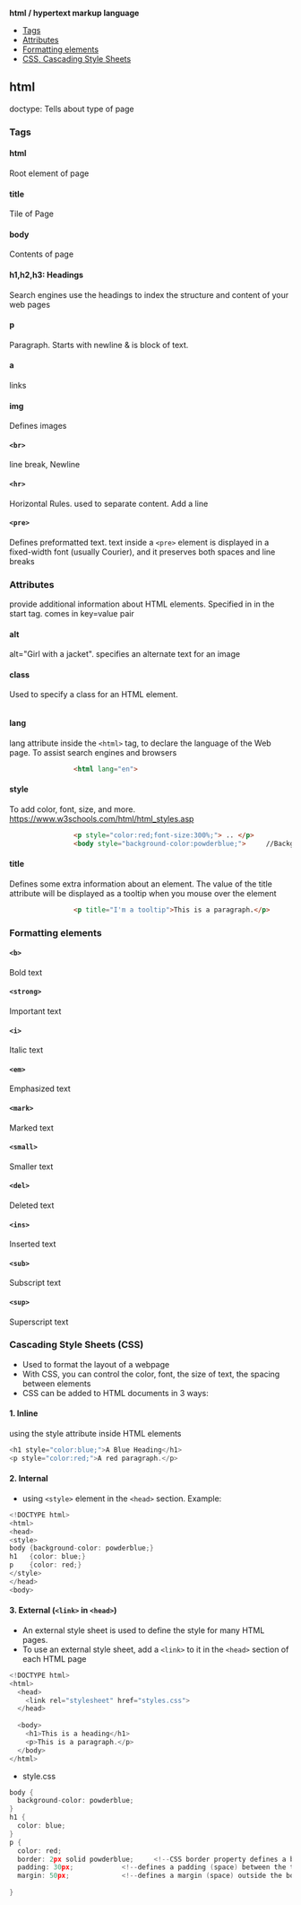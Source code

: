 **html / hypertext markup language**
- [Tags](#t)
- [Attributes](#a)
- [Formatting elements](#f)
- [CSS, Cascading Style Sheets](#css)

## html
doctype: 	Tells about type of page
  
<a name=t></a>
### Tags
#### html
Root element of page
#### title
Tile of Page
#### body
Contents of page
#### h1,h2,h3:	Headings
Search engines use the headings to index the structure and content of your web pages
#### p
Paragraph. Starts with newline & is block of text.
#### a
links
#### img
Defines images
#### `<br>`
line break, Newline
#### `<hr>`
Horizontal Rules. used to separate content. Add a line
#### `<pre>`
Defines preformatted text. text inside a `<pre>` element is displayed in a fixed-width font (usually Courier), and it preserves both spaces and line breaks

<a name=a></a>
### Attributes
provide additional information about HTML elements. Specified in in the start tag. comes in key=value pair
#### alt
alt="Girl with a jacket". specifies an alternate text for an image
#### class
Used to specify a class for an HTML element.
```c
```
#### lang
lang attribute inside the `<html>` tag, to declare the language of the Web page. To assist search engines and browsers
```html
				<html lang="en">
```
#### style
To add color, font, size, and more. https://www.w3schools.com/html/html_styles.asp
```html
				<p style="color:red;font-size:300%;"> .. </p>
				<body style="background-color:powderblue;">		//Background of page
```
#### title
Defines some extra information about an element. The value of the title attribute will be displayed as a tooltip when you mouse over the element
```html
				<p title="I'm a tooltip">This is a paragraph.</p>
```

<a name=f></a>
### Formatting elements
#### `<b>` 
Bold text
#### `<strong>`
Important text
#### `<i>` 
Italic text
#### `<em>` 
Emphasized text
#### `<mark>` 
Marked text
#### `<small>`
Smaller text
#### `<del>` 
Deleted text
#### `<ins>` 
Inserted text
#### `<sub>`
Subscript text
#### `<sup>`
Superscript text

<a name=css></a>
### Cascading Style Sheets (CSS)
- Used to format the layout of a webpage
- With CSS, you can control the color, font, the size of text, the spacing between elements
- CSS can be added to HTML documents in 3 ways:
#### 1. Inline
using the style attribute inside HTML elements
```c
<h1 style="color:blue;">A Blue Heading</h1>
<p style="color:red;">A red paragraph.</p>
```
#### 2. Internal
- using `<style>` element in the `<head>` section. Example:
```c
<!DOCTYPE html>
<html>
<head>
<style>
body {background-color: powderblue;}
h1   {color: blue;}
p    {color: red;}
</style>
</head>
<body>	
```
#### 3. External (`<link>` in `<head>`)
- An external style sheet is used to define the style for many HTML pages.
- To use an external style sheet, add a `<link>` to it in the `<head>` section of each HTML page
```c
<!DOCTYPE html>
<html>
  <head>
    <link rel="stylesheet" href="styles.css">
  </head>
  
  <body>
    <h1>This is a heading</h1>
    <p>This is a paragraph.</p>
  </body>
</html>
```
- style.css
```c
body {
  background-color: powderblue;
}
h1 {
  color: blue;
}
p {
  color: red;
  border: 2px solid powderblue;		<!--CSS border property defines a border around an HTML element-->
  padding: 30px;			<!--defines a padding (space) between the text and the border-->
  margin: 50px;				<!--defines a margin (space) outside the border-->
  
}
```

